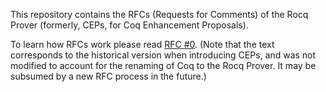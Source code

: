 This repository contains the RFCs (Requests for Comments) of the Rocq Prover
(formerly, CEPs, for Coq Enhancement Proposals).

To learn how RFCs work please read [RFC #0](https://github.com/coq/ceps/blob/master/text/000-coq-enhancement-proposal.md).
(Note that the text corresponds to the historical version when introducing CEPs,
and was not modified to account for the renaming of Coq to the Rocq Prover.
It may be subsumed by a new RFC process in the future.)

